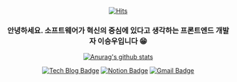 <div align=center>
  
[![Hits](https://hits.seeyoufarm.com/api/count/incr/badge.svg?url=https%3A%2F%2Fgithub.com%2Fstarhn87&count_bg=%2379C83D&title_bg=%23555555&icon=&icon_color=%23E7E7E7&title=visitors&edge_flat=false)](https://hits.seeyoufarm.com)
  
### 안녕하세요. 소프트웨어가 혁신의 중심에 있다고 생각하는 프론트엔드 개발자 이승우입니다 😁

[![Anurag's github stats](https://github-readme-stats.vercel.app/api?username=starhn87)](https://github.com/anuraghazra/github-readme-stats)

[![Tech Blog Badge](http://img.shields.io/badge/-Blog-black?style=flat-square&logo=velog&link=https://velog.io/@dkdlel102)](https://velog.io/@dkdlel102)
[![Notion Badge](http://img.shields.io/badge/-Notion-white?style=flat-square&logo=Notion&logoColor=black&link=https://www.notion.so/realman/Jimmy-d0f1d7dec7b247e58947d2bcd4f58dab)](https://www.notion.so/realman/Jimmy-d0f1d7dec7b247e58947d2bcd4f58dab)
[![Gmail Badge](https://img.shields.io/badge/Gmail-d14836?style=flat-square&logo=Gmail&logoColor=white&link=mailto:starhn87@gmail.com)](mailto:starhn87@gmail.com)
</div>
